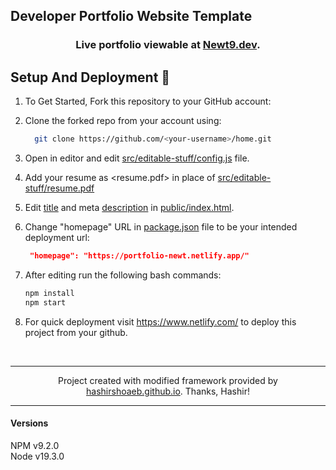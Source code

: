 ## Developer Portfolio Website Template
 <h3 align="center" >
    Live portfolio viewable at <a href="https://newt9.dev/">Newt9.dev</a>.
 </h3>
 
 ## Setup And Deployment 🔧

1. To Get Started, Fork this repository to your GitHub account:
2. Clone the forked repo from your account using:

   ```bash
     git clone https://github.com/<your-username>/home.git
   ```

3. Open in editor and edit [src/editable-stuff/config.js](./src/editable-stuff/config.js) file.

4. Add your resume as <resume.pdf> in place of [src/editable-stuff/resume.pdf](./src/editable-stuff/)

5. Edit [title](./public/index.html#L34) and meta [description](./public/index.html#L13) in [public/index.html](./public/index.html).
6. Change "homepage" URL in [package.json](./package.json) file to be your intended deployment url:

   ```json
    "homepage": "https://portfolio-newt.netlify.app/"
   ```

7. After editing run the following bash commands:

   ```bash
   npm install
   npm start
   ```  
 8. For quick deployment visit <a href="https://www.netlify.com/">https://www.netlify.com/</a> to deploy this project from your github.
   
 <br>  
 
   ***  
   
 <p align="center">
    Project created with modified framework provided by <a href="https://hashirshoaeb.github.io">hashirshoaeb.github.io</a>. Thanks, Hashir!
 </p>
 
   ***

#### Versions
NPM v9.2.0  
Node v19.3.0

   
